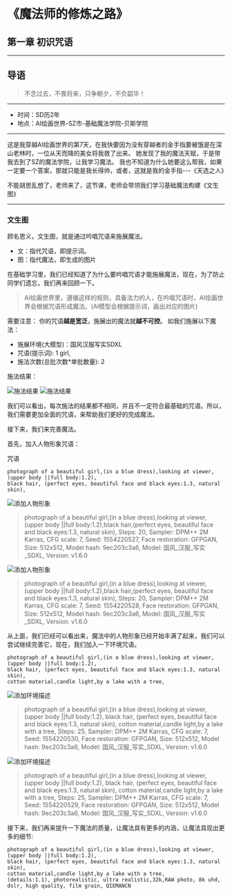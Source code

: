 # 《魔法师的修炼之路》

## 第一章 初识咒语 

---
## 导语
> 不念过去，不畏将来，只争朝夕，不负韶华！

---

+ 时间：SD历2年
+ 地点：AI绘画世界-SZ市-基础魔法学院-贝斯学院

___

这是我穿越AI绘画世界的第7天，在我快要因为没有穿越者的金手指要被饿是在深山老林时，一位从天而降的美女将我救了出来。
她发现了我的魔法天赋，于是带我去到了SZ的魔法学院，让我学习魔法。
我也不知道为什么她要这么帮我，如果一定要一个答案，那就只能是我长得帅，或者，这就是我的金手指---《天选之人》

不能胡思乱想了，老师来了，这节课，老师会带领我们学习基础魔法构建《文生图》

___

### 文生图

顾名思义，文生图，就是通过吟唱咒语来施展魔法。
+ 文：指代咒语，即提示词。
+ 图：指代魔法，即生成的图片

在基础学习里，我们已经知道了为什么要吟唱咒语才能施展魔法，现在，为了防止同学们遗忘，我们再来回顾一下。
>AI绘画世界里，遵循这样的规则，具备法力的人，在吟唱咒语时，AI绘画世界会根据咒语形成魔法。(AI模型会根据提示词，画出对应的图片)

需要注意：
你的咒语**越是宽泛**，施展出的魔法就**越不可控**。
如我们施展以下魔法：

+ 施展环境(大模型)：国风汉服写实SDXL
+ 咒语(提示词): 1 girl,
+ 施法次数(总批次数*单批数量): 2

施法结果：

![施法结果](1/1girl_1.png)
![施法结果](1/1girl_2.png)

我们可以看出，每次施法的结果都不相同，并且不一定符合最基础的咒语。所以，我们需要更加全面的咒语，来帮助我们更好的完成魔法。

接下来，我们来完善魔法。

首先，加入人物形象咒语：

咒语
```text
photograph of a beautiful girl,(in a blue dress),looking at viewer, (upper body ||full body:1.2),
black hair, (perfect eyes, beautiful face and black eyes:1.3, natural skin),
```

![添加人物形象](1/person_des_1.png)
> photograph of a beautiful girl,(in a blue dress),looking at viewer,(upper body ||full body:1.2),black hair,(perfect eyes, beautiful face and black eyes:1.3, natural skin),
Steps: 20, Sampler: DPM++ 2M Karras, CFG scale: 7, Seed: 1554220527, Face restoration: GFPGAN, Size: 512x512, Model hash: 9ec203c3a6, Model: 国风_汉服_写实_SDXL, Version: v1.6.0



![添加人物形象](1/person_des_2.png)
> photograph of a beautiful girl,(in a blue dress),looking at viewer,(upper body ||full body:1.2),black hair,(perfect eyes, beautiful face and black eyes:1.3, natural skin),
Steps: 20, Sampler: DPM++ 2M Karras, CFG scale: 7, Seed: 1554220528, Face restoration: GFPGAN, Size: 512x512, Model hash: 9ec203c3a6, Model: 国风_汉服_写实_SDXL, Version: v1.6.0
 


从上面，我们已经可以看出来，魔法中的人物形象已经开始丰满了起来，我们可以尝试继续完善它，现在，我们加入一下环境咒语。

```text
photograph of a beautiful girl,(in a blue dress),looking at viewer, (upper body ||full body:1.2),
black hair, (perfect eyes, beautiful face and black eyes:1.3, natural skin),
cotton material,candle light,by a lake with a tree,
```
![添加环境描述](1/env_1.png)
> photograph of a beautiful girl,(in a blue dress),looking at viewer, (upper body ||full body:1.2),
black hair, (perfect eyes, beautiful face and black eyes:1.3, natural skin),
cotton material,candle light,by a lake with a tree,
Steps: 25, Sampler: DPM++ 2M Karras, CFG scale: 7, Seed: 1554220530, Face restoration: GFPGAN, Size: 512x512, Model hash: 9ec203c3a6, Model: 国风_汉服_写实_SDXL, Version: v1.6.0



![添加环境描述](1/env_2.png)
> photograph of a beautiful girl,(in a blue dress),looking at viewer, (upper body ||full body:1.2),
black hair, (perfect eyes, beautiful face and black eyes:1.3, natural skin),
cotton material,candle light,by a lake with a tree,
Steps: 25, Sampler: DPM++ 2M Karras, CFG scale: 7, Seed: 1554220529, Face restoration: GFPGAN, Size: 512x512, Model hash: 9ec203c3a6, Model: 国风_汉服_写实_SDXL, Version: v1.6.0


接下来，我们再来提升一下魔法的质量，让魔法具有更多的内涵，让魔法具现出更多的细节:

```text
photograph of a beautiful girl,(in a blue dress),looking at viewer, (upper body ||full body:1.2),
black hair, (perfect eyes, beautiful face and black eyes:1.3, natural skin),
cotton material,candle light,by a lake with a tree,
(details:1.1), photorealistic, ultra realistic,32k,RAW photo, 8k uhd, dslr, high quality, film grain, QIEMANCN
```



